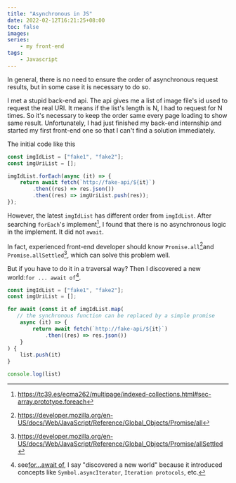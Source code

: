 ```yaml
---
title: "Asynchronous in JS"
date: 2022-02-12T16:21:25+08:00
toc: false
images:
series:
    - my front-end
tags:
    - Javascript
---
```


In general, there is no need to ensure the order of asynchronous request results, but in some case it is necessary to do so.

I met a stupid back-end api. The api gives me a list of image file's id used to request the real URI. It means if the list's length is N, I had to request for N times. So it's necessary to keep the order same every page loading to show same result. Unfortunately, I had just finished my back-end internship and started my first front-end one so that I can't find a solution immediately.

The initial code like this

```javascript
const imgIdList = ["fake1", "fake2"];
const imgUriList = [];

imgIdList.forEach(async (it) => {
    return await fetch(`http://fake-api/${it}`)
        .then((res) => res.json())
        .then((res) => imgUriList.push(res));
});
```

However, the latest `imgIdList` has different order from `imgIdList`. After searching `forEach`'s implement[^1], I found that there is no asynchronous logic in the implement. It did not `await`.

In fact, experienced front-end developer should know `Promise.all`[^2]and `Promise.allSettled`[^3], which can solve this problem well.

But if you  have to do it in a traversal way? Then I discovered a new world:`for ... await of`[^4].

```javascript
const imgIdList = ["fake1", "fake2"];
const imgUriList = [];

for await (const it of imgIdList.map(
   // the synchronous function can be replaced by a simple promise
    async (it) => {
        return await fetch(`http://fake-api/${it}`)
            .then((res) => res.json())
    }
) {
    list.push(it)
}

console.log(list)
```

[^1]: https://tc39.es/ecma262/multipage/indexed-collections.html#sec-array.prototype.foreach
[^2]: https://developer.mozilla.org/en-US/docs/Web/JavaScript/Reference/Global_Objects/Promise/all
[^3]: https://developer.mozilla.org/en-US/docs/Web/JavaScript/Reference/Global_Objects/Promise/allSettled
[^4]: see[for...await of](https://developer.mozilla.org/en-US/docs/Web/JavaScript/Reference/Statements/for-await...of), I say "discovered a new world" because it introduced concepts like `Symbol.asyncIterator`, `Iteration protocols`, etc.
